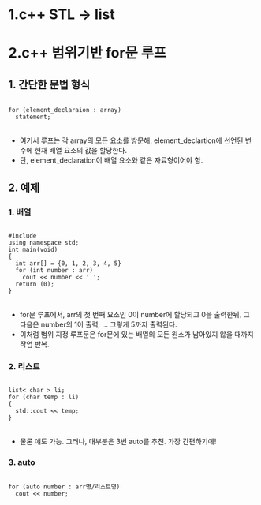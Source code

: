 1.c++ STL -> list
===============


2.c++ 범위기반 for문 루프
==========
## 1. 간단한 문법 형식

<pre>
<code>
for (element_declaraion : array)
  statement;
</code>
</pre>

- 여기서 루프는 각 array의 모든 요소를 방문해, element_declartion에 선언된 
변수에 현재 배열 요소의 값을 할당한다.
- 단, element_declaration이 배열 요소와 같은 자료형이어야 함.

## 2. 예제
### 1. 배열
<pre>
<code>
#include <iostream>
using namespace std;
int main(void)
{
  int arr[] = {0, 1, 2, 3, 4, 5}
  for (int number : arr)
    cout << number << ' ';
  return (0);
}
</code>
</pre>
- for문 루프에서, arr의 첫 번째 요소인 0이 number에 할당되고 0을 출력한뒤, 그 다음은 number의 1이 출력,
... 그렇게 5까지 출력된다.
- 이처럼 범위 지정 루프문은 for문에 있는 배열의 모든 원소가 남아있지 않을 때까지 작업 반복.

### 2. 리스트
<pre>
<code>
list< char > li; 
for (char temp : li)
{
  std::cout << temp;
}
</code>
</pre>
- 물론 얘도 가능. 그러나, 대부분은 3번 auto를 추천. 가장 간편하기에!

### 3. auto
<pre>
<code>
for (auto number : arr명/리스트명)
  cout << number;
</code>
</pre>
